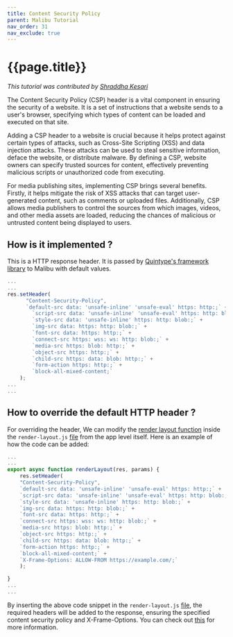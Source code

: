```yaml
---
title: Content Security Policy
parent: Malibu Tutorial
nav_order: 31
nav_exclude: true
---
```


# {{page.title}}

_This tutorial was contributed by [Shraddha Kesari](https://www.linkedin.com/in/shraddha-k-3a3548161/)_

The Content Security Policy (CSP) header is a vital component in ensuring the security of a website. It is a set of instructions that a website sends to a user's browser, specifying which types of content can be loaded and executed on that site.

Adding a CSP header to a website is crucial because it helps protect against certain types of attacks, such as Cross-Site Scripting (XSS) and data injection attacks. These attacks can be used to steal sensitive information, deface the website, or distribute malware. By defining a CSP, website owners can specify trusted sources for content, effectively preventing malicious scripts or unauthorized code from executing.

For media publishing sites, implementing CSP brings several benefits. Firstly, it helps mitigate the risk of XSS attacks that can target user-generated content, such as comments or uploaded files. Additionally, CSP allows media publishers to control the sources from which images, videos, and other media assets are loaded, reducing the chances of malicious or untrusted content being displayed to users.

## How is it implemented ? 

This is a HTTP response header. It is passed by [Quintype's framework library](https://developers.quintype.com/quintype-node-framework/) to Malibu with default values. 

```js
...
...
res.setHeader(
      "Content-Security-Policy",
      `default-src data: 'unsafe-inline' 'unsafe-eval' https: http:;` +
        `script-src data: 'unsafe-inline' 'unsafe-eval' https: http: blob:;` +
        `style-src data: 'unsafe-inline' https: http: blob:;` +
        `img-src data: https: http: blob:;` +
        `font-src data: https: http:;` +
        `connect-src https: wss: ws: http: blob:;` +
        `media-src https: blob: http:;` +
        `object-src https: http:;` +
        `child-src https: data: blob: http:;` +
        `form-action https: http:;` +
        `block-all-mixed-content;`
    );
...
...

```


## How to override the default HTTP header ?

For overriding the header, We can modify the [render layout function](https://github.com/quintype/malibu/blob/master/app/server/handlers/render-layout.js#L41) inside the `render-layout.js` [file](https://github.com/quintype/malibu/blob/master/app/server/handlers/render-layout.js) from the app level itself. Here is an example of how the code can be added:

```js
...
...
export async function renderLayout(res, params) {
    res.setHeader(
    "Content-Security-Policy",
    `default-src data: 'unsafe-inline' 'unsafe-eval' https: http:;` +
    `script-src data: 'unsafe-inline' 'unsafe-eval' https: http: blob:;` +
    `style-src data: 'unsafe-inline' https: http: blob:;` +
    `img-src data: https: http: blob:;` +
    `font-src data: https: http:;` +
    `connect-src https: wss: ws: http: blob:;` +
    `media-src https: blob: http:;` +
    `object-src https: http:;` +
    `child-src https: data: blob: http:;` +
    `form-action https: http:;` +
    `block-all-mixed-content;` +
    `X-Frame-Options: ALLOW-FROM https://example.com/;`
    );

}
...
...

```

By inserting the above code snippet in the `render-layout.js` [file](https://github.com/quintype/malibu/blob/master/app/server/handlers/render-layout.js), the required headers will be added to the response, ensuring the specified content security policy and X-Frame-Options. You can check out [this](https://developer.mozilla.org/en-US/docs/Web/HTTP/Headers/Content-Security-Policy) for more information. 